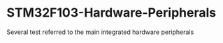 # STM32F103-Hardware-Peripherals
 Several test referred to the main integrated hardware peripherals
